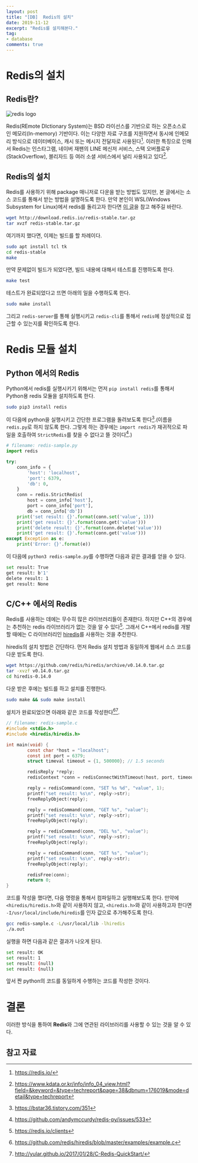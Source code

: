 ```yaml
---
layout: post
title: "[DB]  Redis의 설치"
date: 2019-11-12
excerpt: "Redis를 설치해본다."
tag:
- database
comments: true
---
```


# Redis의 설치

## Redis란?

![redis logo](https://www.drupal.org/files/styles/grid-3-2x/public/project-images/redis-logo.png?itok=glSfTKCn)

Redis(REmote DIctionary System)는 BSD 라이선스를 기반으로 하는 오픈소스로 인 메모리(In-memory) 기반이다. 이는 다양한 자료 구조를 지원하면서 동시에 인메모리 방식으로 데이터베이스, 캐시 또는 메시지 전달자로 사용된다[^1]. 이러한 특징으로 인해서 Redis는 인스타그램, 네이버 재팬의 LINE 메신저 서비스, 스택 오버플로우(StackOverflow), 블리자드 등 여러 소셜 서비스에서 널리 사용되고 있다[^2].

## Redis의 설치

Redis를 사용하기 위해 package 매니저로 다운을 받는 방법도 있지만, 본 글에서는 소스 코드를 통해서 받는 방법을 설명하도록 한다. 만약 본인이 WSL(Windows Subsystem for Linux)에서 redis를 돌리고자 한다면 [이 글]( https://medium.com/@RedisLabs/windows-subsystem-for-linux-wsl-10e3ca4d434e )을 참고 해주길 바란다.

```bash
wget http://download.redis.io/redis-stable.tar.gz
tar xvzf redis-stable.tar.gz
```

여기까지 했다면, 이제는 빌드를 할 차례이다.

```bash
sudo apt install tcl tk
cd redis-stable
make
```

만약 문제없이 빌드가 되었다면, 빌드 내용에 대해서 테스트를 진행하도록 한다.

```bash
make test
```

테스트가 완료되었다고 뜨면 아래의 일을 수행하도록 한다.

```bash
sudo make install
```

그리고 `redis-server`를 통해 실행시키고 `redis-cli`를 통해서 `redis`에 정상적으로 접근할 수 있는지를 확인하도록 한다.

# Redis 모듈 설치

## Python 에서의 Redis

Python에서 redis를 실행시키기 위해서는 먼저 `pip install redis`를 통해서 Python용 redis 모듈을 설치하도록 한다.

```bash
sudo pip3 install redis
```

이 다음에 python을 실행시키고 간단한 프로그램을 돌려보도록 한다[^3].(이름을 `redis.py`로 하지 않도록 한다. 그렇게 하는 경우에는 `import redis`가 재귀적으로 파일을 호출하여 `StrictRedis`를 찾을 수 없다고 뜰 것이다[^4].)

```python
# filename: redis-sample.py
import redis

try:
    conn_info = {
        'host': 'localhost',
        'port': 6379,
        'db': 0,
    }
    conn = redis.StrictRedis(
        host = conn_info['host'],
    	port = conn_info['port'],
    	db = conn_info['db'])
    print('set result: {}'.format(conn.set('value', 1)))
    print('get result: {}'.format(conn.get('value')))
    print('delete result: {}'.format(conn.delete('value')))
    print('get result: {}'.format(conn.get('value')))
except Exception as e:
    print('Error: {}'.format(e))
```

이 다음에 `python3 redis-sample.py`를 수행하면 다음과 같은 결과를 얻을 수 있다.

```bash
set result: True
get result: b'1'
delete result: 1
get result: None
```



## C/C++ 에서의 Redis

Redis를 사용하는 데에는 무수히 많은 라이브러리들이 존재한다. 하지만 C++의 경우에는 추천하는 redis 라이브러리가 없는 것을 알 수 있다[^5]. 그래서 C++에서 redis를 개발할 때에는 C 라이브러리인 [hiredis](https://github.com/redis/hiredis )를 사용하는 것을 추천한다.

hiredis의 설치 방법은 간단하다. 먼저 Redis 설치 방법과 동일하게 웹에서 소스 코드를 다운 받도록 한다.

```bash
wget https://github.com/redis/hiredis/archive/v0.14.0.tar.gz
tar -xvzf v0.14.0.tar.gz
cd hiredis-0.14.0
```

다운 받은 후에는 빌드를 하고 설치를 진행한다.

```bash
sudo make && sudo make install
```

설치가 완료되었으면 아래와 같은 코드를 작성한다[^6][^7].

```c
// filename: redis-sample.c
#include <stdio.h>
#include <hiredis/hiredis.h>

int main(void) {
        const char *host = "localhost";
        const int port = 6379;
        struct timeval timeout = {1, 500000}; // 1.5 seconds

        redisReply *reply;
        redisContext *conn = redisConnectWithTimeout(host, port, timeout);

        reply = redisCommand(conn, "SET %s %d", "value", 1);
        printf("set result: %s\n", reply->str);
        freeReplyObject(reply);

        reply = redisCommand(conn, "GET %s", "value");
        printf("set result: %s\n", reply->str);
        freeReplyObject(reply);

        reply = redisCommand(conn, "DEL %s", "value");
        printf("set result: %s\n", reply->str);
        freeReplyObject(reply);

        reply = redisCommand(conn, "GET %s", "value");
        printf("set result: %s\n", reply->str);
        freeReplyObject(reply);

        redisFree(conn);
        return 0;
}
```

코드를 작성을 했다면, 다음 명령을 통해서 컴파일하고 실행해보도록 한다. 만약에 `<hiredis/hiredis.h>`와 같이 사용하지 않고, `<hiredis.h>`와 같이 사용하고자 한다면 `-I/usr/local/include/hiredis`를 인자 값으로 추가해주도록 한다.

```bash
gcc redis-sample.c -L/usr/local/lib -lhiredis
./a.out
```

실행을 하면 다음과 같은 결과가 나오게 된다.

```bash
set result: OK
set result: 1
set result: (null)
set result: (null)
```

앞서 짠 python의 코드를 동일하게 수행하는 코드를 작성한 것이다.

# 결론

이러한 방식을 통하여 **Redis**와 그에 연관된 라이브러리를 사용할 수 있는 것을 알 수 있다.

참고 자료
---

[^1]: https://redis.io/
[^2]:  https://www.kdata.or.kr/info/info_04_view.html?field=&keyword=&type=techreport&page=38&dbnum=176019&mode=detail&type=techreport 
[^3]:  https://bstar36.tistory.com/351 
[^4]: https://github.com/andymccurdy/redis-py/issues/533
[^5]:  https://redis.io/clients 
[^6]:  https://github.com/redis/hiredis/blob/master/examples/example.c 
[^7]:  http://yular.github.io/2017/01/28/C-Redis-QuickStart/ 
